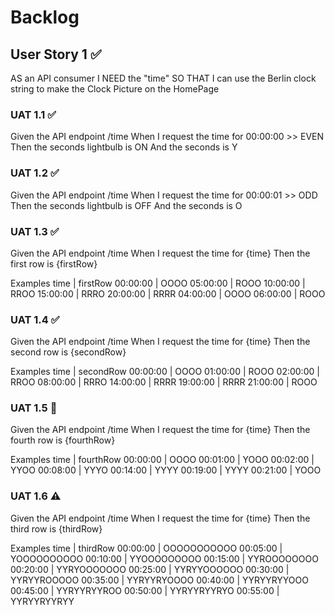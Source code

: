 # Backlog

## User Story 1 ✅

AS an API consumer
I NEED the "time"
SO THAT I can use the Berlin clock string to make the Clock Picture on the HomePage

### UAT 1.1 ✅

Given the API endpoint /time
When I request the time for 00:00:00 >> EVEN
Then the seconds lightbulb is ON
And the seconds is Y

### UAT 1.2 ✅

Given the API endpoint /time
When I request the time for 00:00:01 >> ODD
Then the seconds lightbulb is OFF
And the seconds is O

### UAT 1.3 ✅

Given the API endpoint /time
When I request the time for {time}
Then the first row is {firstRow}

Examples
time | firstRow
00:00:00 | OOOO
05:00:00 | ROOO
10:00:00 | RROO
15:00:00 | RRRO
20:00:00 | RRRR
04:00:00 | OOOO
06:00:00 | ROOO

### UAT 1.4 ✅

Given the API endpoint /time
When I request the time for {time}
Then the second row is {secondRow}

Examples
time | secondRow
00:00:00 | OOOO
01:00:00 | ROOO
02:00:00 | RROO
08:00:00 | RRRO
14:00:00 | RRRR
19:00:00 | RRRR
21:00:00 | ROOO

### UAT 1.5 🚧

Given the API endpoint /time
When I request the time for {time}
Then the fourth row is {fourthRow}

Examples
time | fourthRow
00:00:00 | OOOO
00:01:00 | YOOO
00:02:00 | YYOO
00:08:00 | YYYO
00:14:00 | YYYY
00:19:00 | YYYY
00:21:00 | YOOO

### UAT 1.6 ⚠

Given the API endpoint /time
When I request the time for {time}
Then the third row is {thirdRow}

Examples
time | thirdRow
00:00:00 | OOOOOOOOOOO
00:05:00 | YOOOOOOOOOO
00:10:00 | YYOOOOOOOOO
00:15:00 | YYROOOOOOOO
00:20:00 | YYRYOOOOOOO
00:25:00 | YYRYYOOOOOO
00:30:00 | YYRYYROOOOO
00:35:00 | YYRYYRYOOOO
00:40:00 | YYRYYRYYOOO
00:45:00 | YYRYYRYYROO
00:50:00 | YYRYYRYYRYO
00:55:00 | YYRYYRYYRYY
